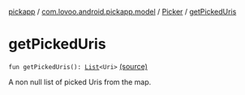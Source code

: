 [pickapp](../../index.md) / [com.lovoo.android.pickapp.model](../index.md) / [Picker](index.md) / [getPickedUris](./get-picked-uris.md)

# getPickedUris

`fun getPickedUris(): `[`List`](https://kotlinlang.org/api/latest/jvm/stdlib/kotlin.collections/-list/index.html)`<Uri>` [(source)](https://github.com/lovoo/android-pickpic/blob/master/pickapp/src/main/kotlin/com/lovoo/android/pickapp/model/Picker.kt#L35)

A non null list of picked Uris from the map.

